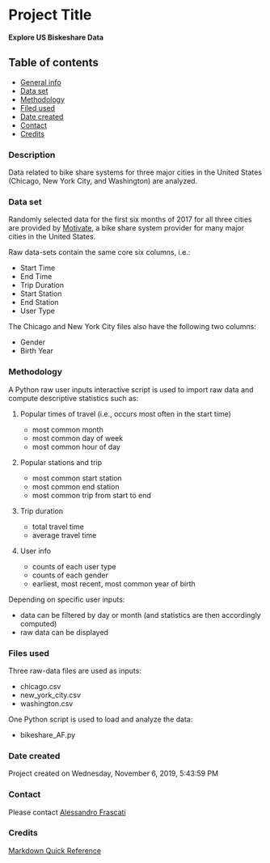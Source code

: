 # Project Title
**Explore US Biskeshare Data**

## Table of contents
* [General info](#general-info)
* [Data set](#data-set)
* [Methodology](#methodology)
* [Filed used](#files-used)
* [Date created](#date-created)
* [Contact](#contact)
* [Credits](#credit)

### Description
Data related to bike share systems for three major cities in the United States (Chicago, New York City, and Washington) are analyzed.

### Data set
Randomly selected data for the first six months of 2017 for all three cities are provided by [Motivate](https://www.motivateco.com/), a bike share system provider for many major cities in the United States.

Raw data-sets contain the same core six columns, i.e.:
- Start Time
- End Time
- Trip Duration
- Start Station
- End Station
- User Type

The Chicago and New York City files also have the following two columns:
- Gender
- Birth Year

### Methodology
A Python raw user inputs interactive script is used to import raw data and compute descriptive statistics such as:
1. Popular times of travel (i.e., occurs most often in the start time)
   - most common month
   - most common day of week
   - most common hour of day


2. Popular stations and trip
   - most common start station
   - most common end station
   - most common trip from start to end


3. Trip duration
   - total travel time
   - average travel time


4. User info
   - counts of each user type
   - counts of each gender
   - earliest, most recent, most common year of birth

Depending on specific user inputs:
- data can be filtered by day or month (and statistics are then accordingly computed)
- raw data can be displayed    


### Files used
Three raw-data files are used as inputs:
- chicago.csv
- new_york_city.csv
- washington.csv

One Python script is used to load and analyze the data:
- bikeshare_AF.py

### Date created
Project created on Wednesday, ‎November ‎6, ‎2019, ‏‎5:43:59 PM

### Contact
Please contact [Alessandro Frascati](alessandro.frascati@shell.com)

### Credits
[Markdown Quick Reference](https://en.support.wordpress.com/markdown-quick-reference/)
